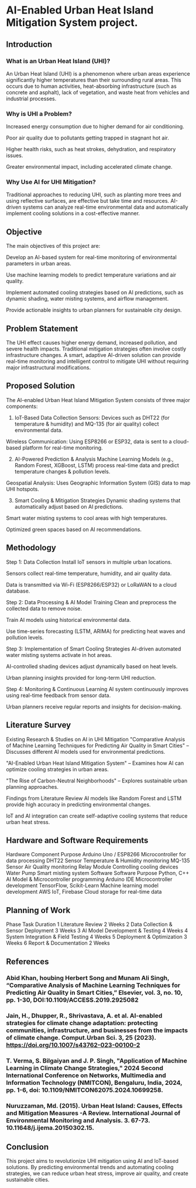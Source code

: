 # AI-Enabled Urban Heat Island Mitigation System project.

## Introduction
### What is an Urban Heat Island (UHI)?
An Urban Heat Island (UHI) is a phenomenon where urban areas experience significantly higher temperatures than their surrounding rural areas. This occurs due to human activities, heat-absorbing infrastructure (such as concrete and asphalt), lack of vegetation, and waste heat from vehicles and industrial processes.

### Why is UHI a Problem?
Increased energy consumption due to higher demand for air conditioning.

Poor air quality due to pollutants getting trapped in stagnant hot air.

Higher health risks, such as heat strokes, dehydration, and respiratory issues.

Greater environmental impact, including accelerated climate change.

### Why Use AI for UHI Mitigation?
Traditional approaches to reducing UHI, such as planting more trees and using reflective surfaces, are effective but take time and resources. AI-driven systems can analyze real-time environmental data and automatically implement cooling solutions in a cost-effective manner.

## Objective
The main objectives of this project are:

Develop an AI-based system for real-time monitoring of environmental parameters in urban areas.

Use machine learning models to predict temperature variations and air quality.

Implement automated cooling strategies based on AI predictions, such as dynamic shading, water misting systems, and airflow management.

Provide actionable insights to urban planners for sustainable city design.

## Problem Statement
The UHI effect causes higher energy demand, increased pollution, and severe health impacts. Traditional mitigation strategies often involve costly infrastructure changes. A smart, adaptive AI-driven solution can provide real-time monitoring and intelligent control to mitigate UHI without requiring major infrastructural modifications.

## Proposed Solution
The AI-enabled Urban Heat Island Mitigation System consists of three major components:

1. IoT-Based Data Collection
Sensors: Devices such as DHT22 (for temperature & humidity) and MQ-135 (for air quality) collect environmental data.

Wireless Communication: Using ESP8266 or ESP32, data is sent to a cloud-based platform for real-time monitoring.

2. AI-Powered Prediction & Analysis
Machine Learning Models (e.g., Random Forest, XGBoost, LSTM) process real-time data and predict temperature changes & pollution levels.

Geospatial Analysis: Uses Geographic Information System (GIS) data to map UHI hotspots.

3. Smart Cooling & Mitigation Strategies
Dynamic shading systems that automatically adjust based on AI predictions.

Smart water misting systems to cool areas with high temperatures.

Optimized green spaces based on AI recommendations.

## Methodology
Step 1: Data Collection
Install IoT sensors in multiple urban locations.

Sensors collect real-time temperature, humidity, and air quality data.

Data is transmitted via Wi-Fi (ESP8266/ESP32) or LoRaWAN to a cloud database.

Step 2: Data Processing & AI Model Training
Clean and preprocess the collected data to remove noise.

Train AI models using historical environmental data.

Use time-series forecasting (LSTM, ARIMA) for predicting heat waves and pollution levels.

Step 3: Implementation of Smart Cooling Strategies
AI-driven automated water misting systems activate in hot areas.

AI-controlled shading devices adjust dynamically based on heat levels.

Urban planning insights provided for long-term UHI reduction.

Step 4: Monitoring & Continuous Learning
AI system continuously improves using real-time feedback from sensor data.

Urban planners receive regular reports and insights for decision-making.

## Literature Survey
Existing Research & Studies on AI in UHI Mitigation
"Comparative Analysis of Machine Learning Techniques for Predicting Air Quality in Smart Cities" – Discusses different AI models used for environmental predictions.

"AI-Enabled Urban Heat Island Mitigation System" – Examines how AI can optimize cooling strategies in urban areas.

"The Rise of Carbon-Neutral Neighborhoods" – Explores sustainable urban planning approaches.

Findings from Literature Review
AI models like Random Forest and LSTM provide high accuracy in predicting environmental changes.

IoT and AI integration can create self-adaptive cooling systems that reduce urban heat stress.

## Hardware and Software Requirements
Hardware
Component	Purpose
Arduino Uno / ESP8266	Microcontroller for data processing
DHT22 Sensor	Temperature & Humidity monitoring
MQ-135 Sensor	Air Quality monitoring
Relay Module	Controlling cooling devices
Water Pump	Smart misting system
Software
Software	Purpose
Python, C++	AI Model & Microcontroller programming
Arduino IDE	Microcontroller development
TensorFlow, Scikit-Learn	Machine learning model development
AWS IoT, Firebase	Cloud storage for real-time data

## Planning of Work
Phase	Task	Duration
1	Literature Review	2 Weeks
2	Data Collection & Sensor Deployment	3 Weeks
3	AI Model Development & Testing	4 Weeks
4	System Integration & Field Testing	4 Weeks
5	Deployment & Optimization	3 Weeks
6	Report & Documentation	2 Weeks

## References
### Abid Khan, houbing Herbert Song and Munam Ali Singh, “Comparative Analysis of Machine Learning Techniques for Predicting Air Quality in Smart Cities,” Elsevier, vol. 3, no. 10, pp. 1-30, DOI:10.1109/ACCESS.2019.2925082
### Jain, H., Dhupper, R., Shrivastava, A. et al. AI-enabled strategies for climate change adaptation: protecting communities, infrastructure, and businesses from the impacts of climate change. Comput.Urban Sci. 3, 25 (2023). https://doi.org/10.1007/s43762-023-00100-2
### T. Verma, S. Bilgaiyan and J. P. Singh, "Application of Machine Learning in Climate Change Strategies," 2024 Second International Conference on Networks, Multimedia and Information Technology (NMITCON), Bengaluru, India, 2024, pp. 1-6, doi: 10.1109/NMITCON62075.2024.10699258.
### Nuruzzaman, Md. (2015). Urban Heat Island: Causes, Effects and Mitigation Measures -A Review. International Journal of Environmental Monitoring and Analysis. 3. 67-73. 10.11648/j.ijema.20150302.15. 


## Conclusion
This project aims to revolutionize UHI mitigation using AI and IoT-based solutions. By predicting environmental trends and automating cooling strategies, we can reduce urban heat stress, improve air quality, and create sustainable cities.
